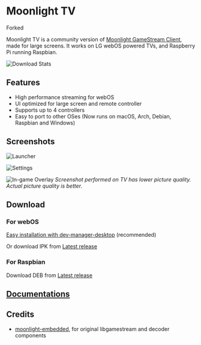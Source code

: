 # Moonlight TV

Forked

Moonlight TV is a community version of [Moonlight GameStream Client](https://moonlight-stream.org/), made for large
screens. It works on LG webOS powered TVs, and Raspberry Pi running Raspbian.

![Download Stats](https://img.shields.io/github/downloads/mariotaku/moonlight-tv/total)

## Features

* High performance streaming for webOS
* UI optimized for large screen and remote controller
* Supports up to 4 controllers
* Easy to port to other OSes (Now runs on macOS, Arch, Debian, Raspbian and Windows)

## Screenshots

![Launcher](https://user-images.githubusercontent.com/830358/141690137-529d3b94-b56a-4f24-a3c5-00a56eb30952.png)

![Settings](https://user-images.githubusercontent.com/830358/147389849-6907f614-dbd4-4c24-987e-1a214a9680d0.png)

![In-game Overlay](https://user-images.githubusercontent.com/830358/141690146-27ee2564-0cc8-43ef-a5b0-54b8487dda1e.png)
_Screenshot performed on TV has lower picture quality. Actual picture quality is better._

## Download

### For webOS

[Easy installation with dev-manager-desktop](https://github.com/webosbrew/dev-manager-desktop) (recommended)

Or download IPK from [Latest release](https://github.com/mariotaku/moonlight-tv/releases/latest)

### For Raspbian

Download DEB from [Latest release](https://github.com/mariotaku/moonlight-tv/releases/latest)

## [Documentations](https://github.com/mariotaku/moonlight-tv/wiki)

## Credits

* [moonlight-embedded](https://github.com/irtimmer/moonlight-embedded), for original libgamestream and decoder
  components
